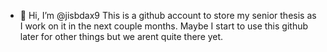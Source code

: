 - 👋 Hi, I’m @jisbdax9
This is a github account to store my senior thesis as I work on it in the next couple months. Maybe I start to use this github later for other things but we arent quite there yet. 
<!---
jisbdax9/jisbdax9 is a ✨ special ✨ repository because its `README.md` (this file) appears on your GitHub profile.
You can click the Preview link to take a look at your changes.
--->
